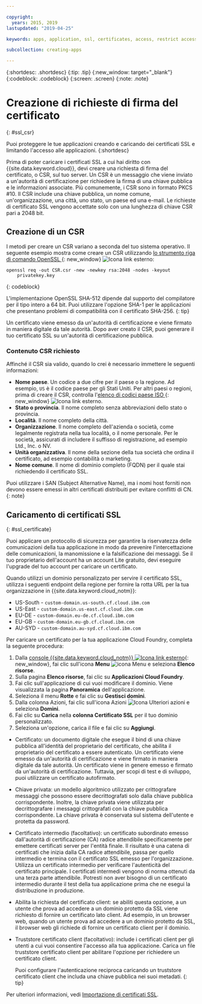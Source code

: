 ```yaml
---

copyright:
  years: 2015, 2019
lastupdated: "2019-04-25"

keywords: apps, application, ssl, certificates, access, restrict access, create, csr, upload, import

subcollection: creating-apps

---
```


{:shortdesc: .shortdesc}
{:tip: .tip}
{:new_window: target="_blank"}
{:codeblock: .codeblock}
{:screen: .screen}
{:note: .note}

# Creazione di richieste di firma del certificato
{: #ssl_csr}

Puoi proteggere le tue applicazioni creando e caricando dei certificati SSL e limitando l'accesso alle applicazioni.
{:shortdesc}

Prima di poter caricare i certificati SSL a cui hai diritto con {{site.data.keyword.cloud}}, devi creare una richiesta di firma del certificato, o CSR, sul tuo server. Un CSR è un messaggio che viene inviato a un'autorità di certificazione per richiedere la firma di una chiave pubblica
e le informazioni associate. Più comunemente, i CSR sono in formato PKCS #10. Il CSR include una chiave pubblica, un nome comune, un'organizzazione, una città, uno stato, un paese ed una e-mail. Le richieste di certificato SSL
vengono accettate solo con una lunghezza di chiave CSR pari a 2048 bit.

## Creazione di un CSR

I metodi per creare un CSR variano a seconda del tuo sistema operativo. Il seguente esempio mostra come creare un CSR utilizzando [lo strumento riga di comando OpenSSL ](http://www.openssl.org/){: new_window} ![Icona link esterno](../icons/launch-glyph.svg "Icona link esterno"):

```
openssl req -out CSR.csr -new -newkey rsa:2048 -nodes -keyout
    privatekey.key
```
{: codeblock}

L'implementazione OpenSSL SHA-512 dipende dal supporto del compilatore per il tipo intero a 64 bit. Puoi utilizzare
l'opzione SHA-1 per le applicazioni che presentano problemi di compatibilità con il certificato
SHA-256.
{: tip}

Un certificato viene emesso da un'autorità di
certificazione e viene firmato in maniera digitale da tale autorità. Dopo aver creato il CSR, puoi generare il tuo certificato SSL su un'autorità di certificazione pubblica.

### Contenuto CSR richiesto

Affinché il CSR sia valido, quando lo crei è necessario immettere le seguenti informazioni:

 * **Nome paese**. Un codice a due cifre per il paese o la regione. Ad esempio, `US` è il codice paese per gli Stati Uniti. Per altri paesi o regioni, prima di creare il CSR, controlla l'[elenco di codici paese ISO ](https://www.iso.org/obp/ui/#search){: new_window} ![Icona link esterno](../icons/launch-glyph.svg "Icona link esterno").
 * **Stato o provincia**. Il nome completo senza abbreviazioni dello stato o provincia.
 * **Località**. Il nome completo della città.
 * **Organizzazione**. Il nome completo dell'azienda o società, come legalmente registrata nella tua località, o il nome
personale. Per le società, assicurati di includere il suffisso di registrazione, ad esempio Ltd., Inc. o NV.
 * **Unità organizzativa**. Il nome della sezione della tua società che ordina il certificato, ad esempio contabilità o marketing.
 * **Nome comune**. Il nome di dominio completo (FQDN) per il quale stai richiedendo il certificato SSL.

Puoi utilizzare i SAN (Subject Alternative Name), ma i nomi host forniti non devono essere emessi in altri certificati distribuiti per evitare conflitti di CN.
{: note}

## Caricamento di certificati SSL
{: #ssl_certificate}

Puoi applicare un protocollo di sicurezza per garantire la riservatezza
delle comunicazioni della tua applicazione in modo da prevenire l'intercettazione delle comunicazioni,
la manomissione e la falsificazione dei messaggi. Se il tuo proprietario dell'account ha un account Lite gratuito, devi eseguire l'upgrade del tuo account per caricare un certificato.

Quando utilizzi un dominio personalizzato per servire il certificato SSL, utilizza i seguenti endpoint della regione per fornire la rotta URL per la tua organizzazione in {{site.data.keyword.cloud_notm}}:

* US-South - `custom-domain.us-south.cf.cloud.ibm.com`
* US-East - `custom-domain.us-east.cf.cloud.ibm.com`
* EU-DE - `custom-domain.eu-de.cf.cloud.ibm.com`
* EU-GB - `custom-domain.eu-gb.cf.cloud.ibm.com`
* AU-SYD - `custom-domain.au-syd.cf.cloud.ibm.com`

Per caricare un certificato per la tua applicazione Cloud Foundry, completa la seguente procedura:

1. Dalla [console {{site.data.keyword.cloud_notm}} ![Icona link esterno](../icons/launch-glyph.svg "Icona link esterno")](https://{DomainName}){: new_window}, fai clic sull'icona **Menu** ![icona Menu](../icons/icon_hamburger.svg) e seleziona **Elenco risorse**.
2. Sulla pagina **Elenco risorse**, fai clic su **Applicazioni Cloud Foundry**.
3. Fai clic sull'applicazione di cui vuoi modificare il dominio. Viene visualizzata la pagina **Panoramica** dell'applicazione.
4. Seleziona il menu **Rotte** e fai clic su **Gestisci domini**.
5. Dalla colonna Azioni, fai clic sull'icona Azioni ![Icona Ulteriori azioni](../icons/action-menu-icon.svg) e seleziona **Domini**.
6. Fai clic su **Carica** nella **colonna Certificato SSL** per il tuo dominio personalizzato.
7. Seleziona un'opzione, carica il file e fai clic su **Aggiungi**.
  
  * Certificato: un documento digitale che esegue il bind di una chiave pubblica all'identità del proprietario del certificato,
che abilita il proprietario del certificato a essere autenticato. Un certificato viene emesso da un'autorità di
certificazione e viene firmato in maniera digitale da tale autorità. Un certificato viene in genere emesso e firmato da un'autorità di certificazione. Tuttavia, per scopi di test e di sviluppo, puoi utilizzare un certificato autofirmato.
  * Chiave privata: un modello algoritmico utilizzato per crittografare messaggi che possono essere decrittografati
solo dalla chiave pubblica corrispondente. Inoltre, la chiave privata viene utilizzata per decrittografare i messaggi crittografati con la chiave pubblica corrispondente. La chiave privata è conservata sul sistema dell'utente e protetta da password.
  * Certificato intermedio (facoltativo): un certificato subordinato emesso dall'autorità di certificazione (CA) radice attendibile
specificamente per emettere certificati server per l'entità finale. Il risultato è una catena di certificati che inizia dalla CA radice
attendibile, passa per quello intermedio e termina con il certificato SSL emesso per l'organizzazione. Utilizza un certificato intermedio per verificare l'autenticità del certificato principale. I certificati intermedi vengono di norma ottenuti da una terza parte attendibile. Potresti non aver bisogno
di un certificato intermedio durante il test della tua applicazione prima che ne esegui la distribuzione in produzione.
  * Abilita la richiesta del certificato client: se abiliti questa opzione, a un utente che prova ad accedere a un dominio protetto da SSL viene richiesto di fornire un certificato lato client. Ad esempio, in un browser web, quando un utente prova ad accedere a un dominio protetto da SSL,
il browser web gli richiede di fornire un certificato client per il dominio.   
  * Truststore certificato client (facoltativo): include i certificati client per gli utenti a cui vuoi consentire l'accesso alla tua applicazione. Carica un file truststore certificato client per abilitare l'opzione per richiedere un certificato client.
  
    Puoi configurare l'autenticazione reciproca caricando un truststore certificato client che includa una chiave pubblica nei suoi metadati.
    {: tip}

Per ulteriori informazioni, vedi [Importazione di certificati SSL](/docs/ssl-certificates?topic=ssl-certificates-importing-ssl-certificates).
